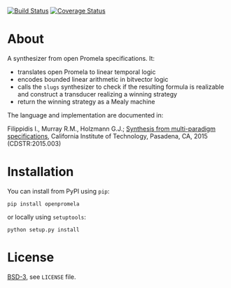 [![Build Status][build_img]][travis]
[![Coverage Status][coverage]][coveralls]

About
=====

A synthesizer from open Promela specifications. It:

- translates open Promela to linear temporal logic
- encodes bounded linear arithmetic in bitvector logic
- calls the `slugs` synthesizer to check if the resulting formula is realizable and construct a transducer realizing a winning strategy
- return the winning strategy as a Mealy machine

The language and implementation are documented in:

Filippidis I., Murray R.M., Holzmann G.J.;
[Synthesis from multi-paradigm specifications](http://resolver.caltech.edu/CaltechCDSTR:2015.003), California Institute of Technology, Pasadena, CA, 2015 (CDSTR:2015.003)


Installation
============

You can install from PyPI using `pip`:

```
pip install openpromela
```

or locally using `setuptools`:

```
python setup.py install
```


License
=======
[BSD-3](http://opensource.org/licenses/BSD-3-Clause), see `LICENSE` file.

[build_img]: https://travis-ci.org/johnyf/openpromela.svg?branch=travis
[travis]: https://travis-ci.org/johnyf/openpromela
[coverage]: https://coveralls.io/repos/johnyf/openpromela/badge.svg?branch=travis
[coveralls]: https://coveralls.io/r/johnyf/openpromela?branch=travis